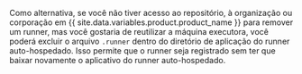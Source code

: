 Como alternativa, se você não tiver acesso ao repositório, à organização ou corporação em {{ site.data.variables.product.product_name }} para remover um runner, mas você gostaria de reutilizar a máquina executora, você poderá excluir o arquivo `.runner` dentro do diretório de aplicação do runner auto-hospedado. Isso permite que o runner seja registrado sem ter que baixar novamente o aplicativo do runner auto-hospedado.